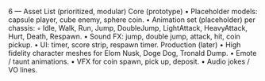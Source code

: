 6 — Asset List (prioritized, modular)
Core (prototype)
	•	Placeholder models: capsule player, cube enemy, sphere coin.
	•	Animation set (placeholder) per chassis:
	◦	Idle, Walk, Run, Jump, DoubleJump, LightAttack, HeavyAttack, Hurt, Death, Respawn.
	•	Sound FX: jump, double jump, attack, hit, coin pickup.
	•	UI: timer, score strip, respawn timer.
Production (later)
	•	High fidelity character meshes for Elom Nusk, Doge Dog, Tronald Dump.
	•	Emote / taunt animations.
	•	VFX for coin spawn, pick up, deposit.
	•	Audio jokes / VO lines.
